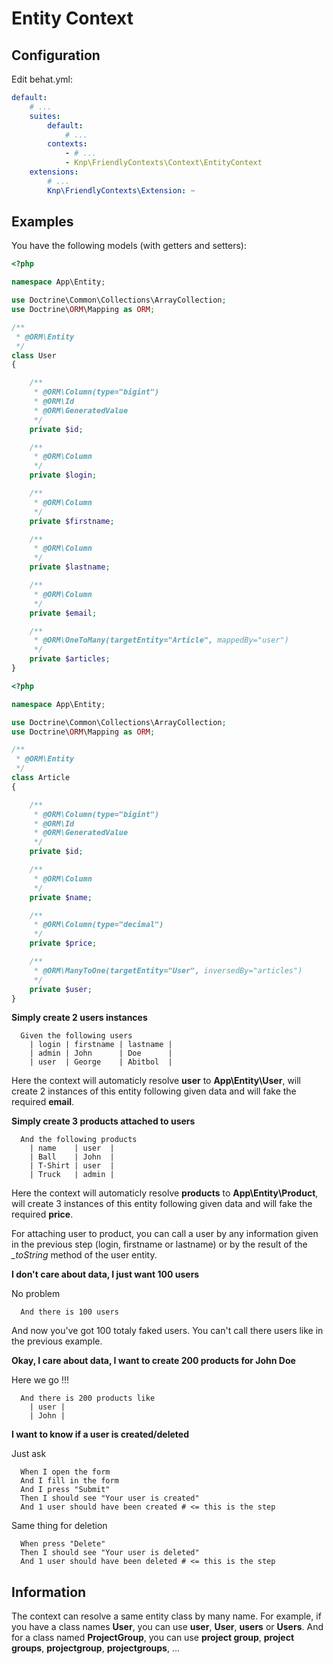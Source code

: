 Entity Context
==============

Configuration
-------------
Edit behat.yml:

```yaml
default:
    # ...
    suites:
        default:
            # ...
        contexts:
            - # ...
            - Knp\FriendlyContexts\Context\EntityContext
    extensions:
        # ...
        Knp\FriendlyContexts\Extension: ~
```

Examples
--------
You have the following models (with getters and setters):

```php
<?php

namespace App\Entity;

use Doctrine\Common\Collections\ArrayCollection;
use Doctrine\ORM\Mapping as ORM;

/**
 * @ORM\Entity
 */
class User
{

    /**
     * @ORM\Column(type="bigint")
     * @ORM\Id
     * @ORM\GeneratedValue
     */
    private $id;

    /**
     * @ORM\Column
     */
    private $login;

    /**
     * @ORM\Column
     */
    private $firstname;

    /**
     * @ORM\Column
     */
    private $lastname;

    /**
     * @ORM\Column
     */
    private $email;

    /**
     * @ORM\OneToMany(targetEntity="Article", mappedBy="user")
     */
    private $articles;
}
```

```php
<?php

namespace App\Entity;

use Doctrine\Common\Collections\ArrayCollection;
use Doctrine\ORM\Mapping as ORM;

/**
 * @ORM\Entity
 */
class Article
{

    /**
     * @ORM\Column(type="bigint")
     * @ORM\Id
     * @ORM\GeneratedValue
     */
    private $id;

    /**
     * @ORM\Column
     */
    private $name;

    /**
     * @ORM\Column(type="decimal")
     */
    private $price;

    /**
     * @ORM\ManyToOne(targetEntity="User", inversedBy="articles")
     */
    private $user;
}
```

**Simply create 2 users instances**

```gherkin
  Given the following users
    | login | firstname | lastname |
    | admin | John      | Doe      |
    | user  | George    | Abitbol  |
```

Here the context will automaticly resolve **user** to **App\Entity\User**, will create 2 instances of this entity following given data and will fake the required **email**.

**Simply create 3 products attached to users**

```gherkin
  And the following products
    | name    | user  |
    | Ball    | John  |
    | T-Shirt | user  |
    | Truck   | admin |
```

Here the context will automaticly resolve **products** to **App\Entity\Product**, will create 3 instances of this entity following given data and will fake the required **price**.

For attaching user to product, you can call a user by any information given in the previous step (login, firstname or lastname) or by the result of the *_toString* method of the user entity.

**I don't care about data, I just want 100 users**

No problem

```gherkin
  And there is 100 users
```

And now you've got 100 totaly faked users. You can't call there users like in the previous example.

**Okay, I care about data, I want to create 200 products for John Doe**

Here we go !!!

```gherkin
  And there is 200 products like
    | user |
    | John |
```

**I want to know if a user is created/deleted**

Just ask
```gherkin
  When I open the form
  And I fill in the form
  And I press "Submit"
  Then I should see "Your user is created"
  And 1 user should have been created # <= this is the step
```

Same thing for deletion
```gherkin
  When press "Delete"
  Then I should see "Your user is deleted"
  And 1 user should have been deleted # <= this is the step
```

Information
-----------------
The context can resolve a same entity class by many name. For example, if you have a class names **User**, you can use **user**, **User**, **users** or **Users**. And for a class named **ProjectGroup**, you can use **project group**, **project groups**, **projectgroup**, **projectgroups**, ...

